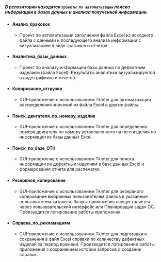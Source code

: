 ##### В репозитории находятся `проекты по автоматизации` поиска информации в базах данных и анализа полученной информации.
- #### Анализ_браковок
    - Проект по автоматизации заполнения файла Excel из исходного файла с данными и последующего анализа информации с визуализацией в виде графиков и отчетов.
- #### Аналитика_базы_данных
    - Проект по анализу информации базы данных по дефектным изделиям (файла Excel). Результаты аналитики визуализируются в виде графиков и отчетов.
- #### Копирование_отгрузки
    - GUI-приложение с использованием Tkinter для автоматизации распределения значений из файла Excel в другие файлы.
- #### Поиск_двигателя_по_номеру_изделия
    - GUI-приложение с использованием Tkinter для определения номера двигателя по номеру установленного на него изделия по информации из базы данных Excel.
- #### Поиск_по_базе_ОТК
    - GUI-приложение с использованием Tkinter для поиска информации по дефектныи изделиям в базе данных Excel и формирования отчета для распечатки.
- #### Резервное_копирование
    - GUI-приложение с использованием Tkinter для резервного копирование выбранных пользователем файлов в указанные пользователем каталоги. Запуск приложения осуществляется через пользовательский интерфейс или Планировщик задач OC. Производится логирование работы приложения.
- #### Справка_по_рекламациям
    - GUI-приложение с использованием Tkinter для подготовки и сохранения в файл Excel справки по количеству дефектных изделий за период времени. Производится логирование работы приложения c сохранением истории запросов о создании справок.
